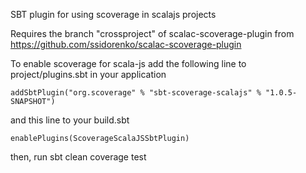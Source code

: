 SBT plugin for using scoverage in scalajs projects

Requires the branch "crossproject" of scalac-scoverage-plugin from https://github.com/ssidorenko/scalac-scoverage-plugin

To enable scoverage for scala-js add the following line to project/plugins.sbt in your application

    addSbtPlugin("org.scoverage" % "sbt-scoverage-scalajs" % "1.0.5-SNAPSHOT")
    
and this line to your build.sbt
  
    enablePlugins(ScoverageScalaJSSbtPlugin)

then, run
    sbt clean coverage test
